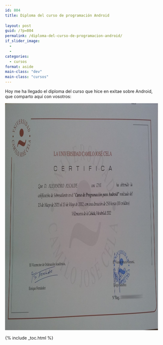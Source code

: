 ```yaml
---
id: 804
title: Diploma del curso de programación Android

layout: post
guid: /?p=804
permalink: /diploma-del-curso-de-programacion-android/
if_slider_image:
  - 
  - 
categories:
  - cursos
format: aside
main-class: "dev"
main-class: "cursos"
---
```

Hoy me ha llegado el diploma del curso que hice en exitae sobre Android, que comparto aquí con vosotros:

[<img src="/assets/img/2012/06/Certificado1-1024x747.jpg" alt="" title="Certificado" width="1024" height="747" class="aligncenter size-large wp-image-806" />][1]



 [1]: /assets/img/2012/06/Certificado1.jpg

{% include _toc.html %}
